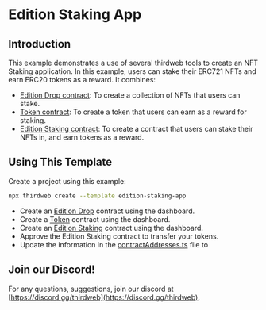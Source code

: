 # Edition Staking App

## Introduction

This example demonstrates a use of several thirdweb tools to create an NFT Staking application. In this example, users can stake their ERC721 NFTs and earn ERC20 tokens as a reward. It combines:

- [Edition Drop contract](https://thirdweb.com/thirdweb.eth/DropERC1155): To create a collection of NFTs that users can stake.
- [Token contract](https://thirdweb.com/thirdweb.eth/TokenERC20): To create a token that users can earn as a reward for staking.
- [Edition Staking contract](https://thirdweb.com/thirdweb.eth/EditionStake): To create a contract that users can stake their NFTs in, and earn tokens as a reward.

## Using This Template

Create a project using this example:

```bash
npx thirdweb create --template edition-staking-app
```

- Create an [Edition Drop](https://thirdweb.com/thirdweb.eth/DropERC1155) contract using the dashboard.
- Create a [Token](https://thirdweb.com/thirdweb.eth/TokenERC20) contract using the dashboard.
- Create an [Edition Staking](https://thirdweb.com/thirdweb.eth/EditionStake) contract using the dashboard.
- Approve the Edition Staking contract to transfer your tokens.
- Update the information in the [contractAddresses.ts](./consts/contractAddresses.ts) file to

## Join our Discord!

For any questions, suggestions, join our discord at [https://discord.gg/thirdweb](https://discord.gg/thirdweb).
